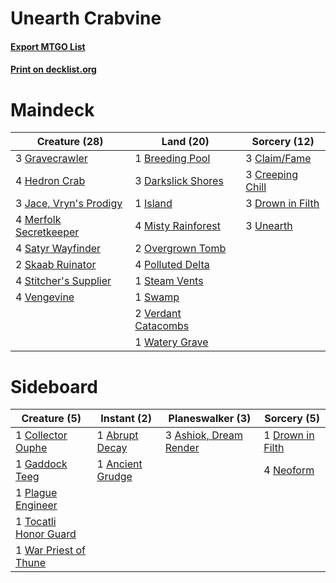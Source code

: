 # Unearth Crabvine

#### [Export MTGO List](../collection/Unearth%20Crabvine/Unearth%20Crabvine.txt)
#### [Print on decklist.org](http://decklist.org/?deckmain=1%09Breeding%20Pool%0A3%09Claim/Fame%0A3%09Creeping%20Chill%0A3%09Darkslick%20Shores%0A3%09Drown%20in%20Filth%0A3%09Gravecrawler%0A4%09Hedron%20Crab%0A1%09Island%0A3%09Jace,%20Vryn's%20Prodigy%0A4%09Merfolk%20Secretkeeper%0A4%09Misty%20Rainforest%0A2%09Overgrown%20Tomb%0A4%09Polluted%20Delta%0A4%09Satyr%20Wayfinder%0A2%09Skaab%20Ruinator%0A1%09Steam%20Vents%0A4%09Stitcher's%20Supplier%0A1%09Swamp%0A3%09Unearth%0A4%09Vengevine%0A2%09Verdant%20Catacombs%0A1%09Watery%20Grave&deckside=1%09Abrupt%20Decay%0A1%09Ancient%20Grudge%0A3%09Ashiok,%20Dream%20Render%0A1%09Collector%20Ouphe%0A1%09Drown%20in%20Filth%0A1%09Gaddock%20Teeg%0A4%09Neoform%0A1%09Plague%20Engineer%0A1%09Tocatli%20Honor%20Guard%0A1%09War%20Priest%20of%20Thune)
# Maindeck

|                                          Creature (28)                                          |                                          Land (20)                                           |                                       Sorcery (12)                                        |
|-------------------------------------------------------------------------------------------------|----------------------------------------------------------------------------------------------|-------------------------------------------------------------------------------------------|
|3 [Gravecrawler](http://gatherer.wizards.com/Pages/Card/Details.aspx?multiverseid=409635)        |1 [Breeding Pool](http://gatherer.wizards.com/Pages/Card/Details.aspx?multiverseid=97088)     |3 [Claim/Fame](http://gatherer.wizards.com/Pages/Card/Details.aspx?multiverseid=430839)    |
|4 [Hedron Crab](http://gatherer.wizards.com/Pages/Card/Details.aspx?multiverseid=180348)         |3 [Darkslick Shores](http://gatherer.wizards.com/Pages/Card/Details.aspx?multiverseid=209400) |3 [Creeping Chill](http://gatherer.wizards.com/Pages/Card/Details.aspx?multiverseid=452816)|
|3 [Jace, Vryn's Prodigy](http://gatherer.wizards.com/Pages/Card/Details.aspx?multiverseid=398434)|1 [Island](http://gatherer.wizards.com/Pages/Card/Details.aspx?multiverseid=439857)           |3 [Drown in Filth](http://gatherer.wizards.com/Pages/Card/Details.aspx?multiverseid=369086)|
|4 [Merfolk Secretkeeper](http://gatherer.wizards.com/Pages/Card/Details.aspx?multiverseid=473015)|4 [Misty Rainforest](http://gatherer.wizards.com/Pages/Card/Details.aspx?multiverseid=405102) |3 [Unearth](http://gatherer.wizards.com/Pages/Card/Details.aspx?multiverseid=442102)       |
|4 [Satyr Wayfinder](http://gatherer.wizards.com/Pages/Card/Details.aspx?multiverseid=378508)     |2 [Overgrown Tomb](http://gatherer.wizards.com/Pages/Card/Details.aspx?multiverseid=405103)   |                                                                                           |
|2 [Skaab Ruinator](http://gatherer.wizards.com/Pages/Card/Details.aspx?multiverseid=230780)      |4 [Polluted Delta](http://gatherer.wizards.com/Pages/Card/Details.aspx?multiverseid=405104)   |                                                                                           |
|4 [Stitcher's Supplier](http://gatherer.wizards.com/Pages/Card/Details.aspx?multiverseid=447257) |1 [Steam Vents](http://gatherer.wizards.com/Pages/Card/Details.aspx?multiverseid=405109)      |                                                                                           |
|4 [Vengevine](http://gatherer.wizards.com/Pages/Card/Details.aspx?multiverseid=457124)           |1 [Swamp](http://gatherer.wizards.com/Pages/Card/Details.aspx?multiverseid=439858)            |                                                                                           |
|                                                                                                 |2 [Verdant Catacombs](http://gatherer.wizards.com/Pages/Card/Details.aspx?multiverseid=405113)|                                                                                           |
|                                                                                                 |1 [Watery Grave](http://gatherer.wizards.com/Pages/Card/Details.aspx?multiverseid=405114)     |                                                                                           |


# Sideboard

|                                          Creature (5)                                          |                                        Instant (2)                                        |                                        Planeswalker (3)                                         |                                        Sorcery (5)                                        |
|------------------------------------------------------------------------------------------------|-------------------------------------------------------------------------------------------|-------------------------------------------------------------------------------------------------|-------------------------------------------------------------------------------------------|
|1 [Collector Ouphe](http://gatherer.wizards.com/Pages/Card/Details.aspx?multiverseid=464107)    |1 [Abrupt Decay](http://gatherer.wizards.com/Pages/Card/Details.aspx?multiverseid=456061)  |3 [Ashiok, Dream Render](http://gatherer.wizards.com/Pages/Card/Details.aspx?multiverseid=461155)|1 [Drown in Filth](http://gatherer.wizards.com/Pages/Card/Details.aspx?multiverseid=369086)|
|1 [Gaddock Teeg](http://gatherer.wizards.com/Pages/Card/Details.aspx?multiverseid=140188)       |1 [Ancient Grudge](http://gatherer.wizards.com/Pages/Card/Details.aspx?multiverseid=235600)|                                                                                                 |4 [Neoform](http://gatherer.wizards.com/Pages/Card/Details.aspx?multiverseid=461133)       |
|1 [Plague Engineer](http://gatherer.wizards.com/Pages/Card/Details.aspx?multiverseid=464049)    |                                                                                           |                                                                                                 |                                                                                           |
|1 [Tocatli Honor Guard](http://gatherer.wizards.com/Pages/Card/Details.aspx?multiverseid=435194)|                                                                                           |                                                                                                 |                                                                                           |
|1 [War Priest of Thune](http://gatherer.wizards.com/Pages/Card/Details.aspx?multiverseid=413577)|                                                                                           |                                                                                                 |                                                                                           |


